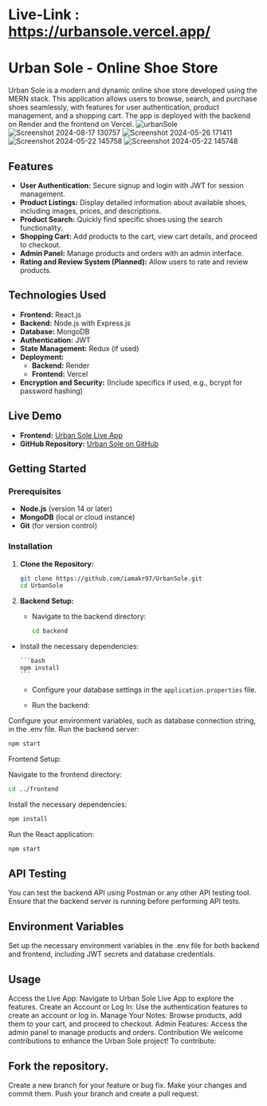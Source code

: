 # Live-Link : https://urbansole.vercel.app/

# Urban Sole - Online Shoe Store

Urban Sole is a modern and dynamic online shoe store developed using the MERN stack. This application allows users to browse, search, and purchase shoes seamlessly, with features for user authentication, product management, and a shopping cart. The app is deployed with the backend on Render and the frontend on Vercel.
![urbanSole](https://github.com/user-attachments/assets/39a74ae9-896e-42ba-9839-fc6c01a1a093)
![Screenshot 2024-08-17 130757](https://github.com/user-attachments/assets/4a2e21e0-4961-4fcd-91c4-6a798227feb9)
![Screenshot 2024-05-26 171411](https://github.com/user-attachments/assets/69be7b1f-5bee-4ac8-a993-76edf136965d)
![Screenshot 2024-05-22 145758](https://github.com/user-attachments/assets/28afd0cb-4a82-4fa0-8c33-e7e16603a84e)
![Screenshot 2024-05-22 145748](https://github.com/user-attachments/assets/ae38e452-9675-447d-8f23-5d3006ecd199)



## Features

- **User Authentication:** Secure signup and login with JWT for session management.
- **Product Listings:** Display detailed information about available shoes, including images, prices, and descriptions.
- **Product Search:** Quickly find specific shoes using the search functionality.
- **Shopping Cart:** Add products to the cart, view cart details, and proceed to checkout.
- **Admin Panel:** Manage products and orders with an admin interface.
- **Rating and Review System (Planned):** Allow users to rate and review products.

## Technologies Used

- **Frontend:** React.js
- **Backend:** Node.js with Express.js
- **Database:** MongoDB
- **Authentication:** JWT
- **State Management:** Redux (if used)
- **Deployment:**
  - **Backend:** Render
  - **Frontend:** Vercel
- **Encryption and Security:** (Include specifics if used, e.g., bcrypt for password hashing)

## Live Demo

- **Frontend:** [Urban Sole Live App](https://urbansole.vercel.app/)
- **GitHub Repository:** [Urban Sole on GitHub](https://github.com/iamakr97/UrbanSole)

## Getting Started

### Prerequisites

- **Node.js** (version 14 or later)
- **MongoDB** (local or cloud instance)
- **Git** (for version control)

### Installation

1. **Clone the Repository:**

   ```bash
   git clone https://github.com/iamakr97/UrbanSole.git
   cd UrbanSole

2. **Backend Setup:**

    - Navigate to the backend directory:

      ```bash
      cd backend
      ```

- Install the necessary dependencies:

      ```bash
      npm install
      ```

    - Configure your database settings in the `application.properties` file.

    - Run the backend:

Configure your environment variables, such as database connection string, in the .env file.
Run the backend server:
```bash
npm start
```
Frontend Setup:

Navigate to the frontend directory:
```bash
cd ../frontend
```

Install the necessary dependencies:

```bash
npm install
```

Run the React application:

```bash
npm start
```
## API Testing
You can test the backend API using Postman or any other API testing tool. Ensure that the backend server is running before performing API tests.

## Environment Variables
Set up the necessary environment variables in the .env file for both backend and frontend, including JWT secrets and database credentials.

## Usage
Access the Live App: Navigate to Urban Sole Live App to explore the features.
Create an Account or Log In: Use the authentication features to create an account or log in.
Manage Your Notes: Browse products, add them to your cart, and proceed to checkout.
Admin Features: Access the admin panel to manage products and orders.
Contribution
We welcome contributions to enhance the Urban Sole project! To contribute:

## Fork the repository.
Create a new branch for your feature or bug fix.
Make your changes and commit them.
Push your branch and create a pull request.
